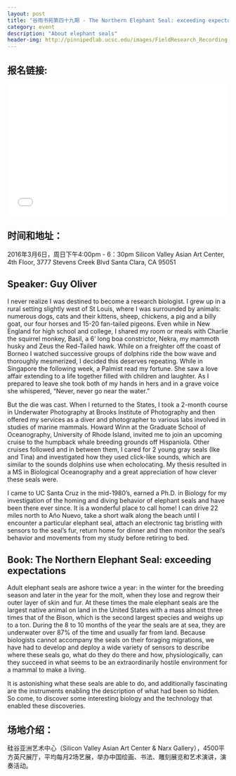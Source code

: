 ```yaml
---
layout: post
title: "谷雨书苑第四十九期 - The Northern Elephant Seal: exceeding expectations - Guy Oliver"
category: event
description: "About elephant seals"
header-img: http://pinnipedlab.ucsc.edu/images/FieldResearch_Recording.png
---
```


## 报名链接:
<div style="width:100%; text-align:left;" ><iframe  src="//eventbrite.com/tickets-external?eid=22439169159&ref=etckt" frameborder="0" height="300" width="100%" vspace="0" hspace="0" marginheight="5" marginwidth="5" scrolling="auto" allowtransparency="true"></iframe></div>

## 时间和地址：

2016年3月6日，周日下午4:00pm - 6：30pm
Silicon Valley Asian Art Center, 4th Floor, 3777 Stevens Creek Blvd Santa Clara, CA 95051

## Speaker: Guy Oliver

I never realize I was destined to become a research biologist.  I grew up in a rural setting slightly west of St Louis, where I was surrounded by animals: numerous dogs, cats and their kittens, sheep, chickens, a pig and a billy goat, our four horses and 15-20 fan-tailed pigeons.  Even while in New England for high school and college, I shared my room or meals with Charlie the squirrel monkey, Basil, a 6’ long boa constrictor, Nekra, my mammoth husky and Zeus the Red-Tailed hawk.  While on a freighter off the coast of Borneo I watched successive groups of dolphins ride the bow wave and thoroughly mesmerized, I decided this deserves repeating.  While in Singapore the following week, a Palmist read my fortune.  She saw a love affair extending to a life together filled with children and laughter.  As I prepared to leave she took both of my hands in hers and in a grave voice she whispered, “Never, never go near the water.”

But the die was cast.  When I returned to the States, I took a 2-month course in Underwater Photography at Brooks Institute of Photography and then offered my services as a diver and photographer to various labs involved in studies of marine mammals.  Howard Winn at the Graduate School of Oceanography, University of Rhode Island, invited me to join an upcoming cruise to the humpback whale breeding grounds off Hispaniola. Other cruises followed and in between them, I cared for 2 young gray seals (Ike and Tina) and investigated how they used click-like sounds, which are similar to the sounds dolphins use when echolocating.  My thesis resulted in a MS in Biological Oceanography and a great appreciation of how clever these seals were.  

I came to UC Santa Cruz in the mid-1980’s, earned a Ph.D. in Biology for my investigation of the homing and diving behavior of elephant seals and have been there ever since.  It is a wonderful place to call home!  I can drive 22 miles north to Año Nuevo, take a short walk along the beach until I encounter a particular elephant seal, attach an electronic tag bristling with sensors to the seal’s fur, return home for dinner and then monitor the seal’s behavior and movements from my study before retiring to bed. 

## Book: The Northern Elephant Seal: exceeding expectations

Adult elephant seals are ashore twice a year: in the winter for the breeding season and later in the year for the molt, when they lose and regrow their outer layer of skin and fur.  At these times the male elephant seals are the largest native animal on land in the United States with a mass almost three times that of the Bison, which is the second largest species and weighs up to a ton.  During the 8 to 10 months of the year the seals are at sea, they are underwater over 87% of the time and usually far from land.  Because biologists cannot accompany the seals on their foraging migrations, we have had to develop and deploy a wide variety of sensors to describe where these seals go, what do they do there and how, physiologically, can they succeed in what seems to be an extraordinarily hostile environment for a mammal to make a living.  

It is astonishing what these seals are able to do, and additionally fascinating are the instruments enabling the description of what had been so hidden.  So come, to discover some interesting biology and the technology that enabled these discoveries.

## 场地介绍：

硅谷亚洲艺术中心（Silicon Valley Asian Art Center & Narx Gallery），4500平方英尺展厅，平均每月2场艺展，举办中国绘画、书法、雕刻展览和艺术演讲，演奏活动。
